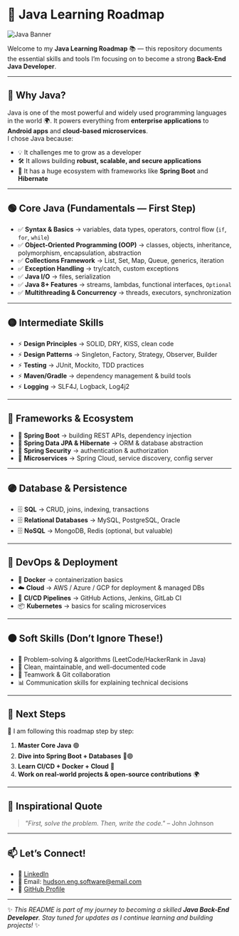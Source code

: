 # 🚀 Java Learning Roadmap  

![Java Banner](https://media.giphy.com/media/WFZvB7VIXBgiz3oDXE/giphy.gif)  

Welcome to my **Java Learning Roadmap** 📚 — this repository documents the essential skills and tools I’m focusing on to become a strong **Back-End Java Developer**.  

---

## 📌 Why Java?  
Java is one of the most powerful and widely used programming languages in the world 🌍. It powers everything from **enterprise applications** to **Android apps** and **cloud-based microservices**.  
I chose Java because:  
- 💡 It challenges me to grow as a developer  
- 🛠️ It allows building **robust, scalable, and secure applications**  
- 🌱 It has a huge ecosystem with frameworks like **Spring Boot** and **Hibernate**  

---

## 🟢 Core Java (Fundamentals — First Step)
- ✅ **Syntax & Basics** → variables, data types, operators, control flow (`if`, `for`, `while`)  
- ✅ **Object-Oriented Programming (OOP)** → classes, objects, inheritance, polymorphism, encapsulation, abstraction  
- ✅ **Collections Framework** → List, Set, Map, Queue, generics, iteration  
- ✅ **Exception Handling** → try/catch, custom exceptions  
- ✅ **Java I/O** → files, serialization  
- ✅ **Java 8+ Features** → streams, lambdas, functional interfaces, `Optional`  
- ✅ **Multithreading & Concurrency** → threads, executors, synchronization  

---

## 🟡 Intermediate Skills
- ⚡ **Design Principles** → SOLID, DRY, KISS, clean code  
- ⚡ **Design Patterns** → Singleton, Factory, Strategy, Observer, Builder  
- ⚡ **Testing** → JUnit, Mockito, TDD practices  
- ⚡ **Maven/Gradle** → dependency management & build tools  
- ⚡ **Logging** → SLF4J, Logback, Log4j2  

---

## 🔵 Frameworks & Ecosystem
- 🌱 **Spring Boot** → building REST APIs, dependency injection  
- 🌱 **Spring Data JPA & Hibernate** → ORM & database abstraction  
- 🌱 **Spring Security** → authentication & authorization  
- 🌱 **Microservices** → Spring Cloud, service discovery, config server  

---

## 🟣 Database & Persistence
- 🗄️ **SQL** → CRUD, joins, indexing, transactions  
- 🗄️ **Relational Databases** → MySQL, PostgreSQL, Oracle  
- 🗄️ **NoSQL** → MongoDB, Redis (optional, but valuable)  

---

## 🔴 DevOps & Deployment
- 🐳 **Docker** → containerization basics  
- ☁️ **Cloud** → AWS / Azure / GCP for deployment & managed DBs  
- 🔄 **CI/CD Pipelines** → GitHub Actions, Jenkins, GitLab CI  
- 📦 **Kubernetes** → basics for scaling microservices  

---

## ⚫ Soft Skills (Don’t Ignore These!)
- 🔑 Problem-solving & algorithms (LeetCode/HackerRank in Java)  
- 📖 Clean, maintainable, and well-documented code  
- 🤝 Teamwork & Git collaboration  
- 📊 Communication skills for explaining technical decisions  

---

## 🎯 Next Steps
📆 I am following this roadmap step by step:  
1. **Master Core Java** 🟢  
2. **Dive into Spring Boot + Databases** 🔵🟣  
3. **Learn CI/CD + Docker + Cloud** 🔴  
4. **Work on real-world projects & open-source contributions** 🌍  

---

## 🌟 Inspirational Quote
> *"First, solve the problem. Then, write the code."* – John Johnson  

---

## 📫 Let’s Connect!  
- 💼 [LinkedIn](https://www.linkedin.com/in/hudson-amorim/)  
- 📧 Email: hudson.eng.software@email.com  
- 🐙 [GitHub Profile](https://github.com/hudson-eng-software)  

---

✨ *This README is part of my journey to becoming a skilled **Java Back-End Developer**. Stay tuned for updates as I continue learning and building projects!* ✨
